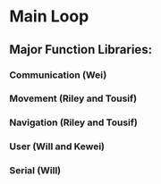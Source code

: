 # Main Loop

## Major Function Libraries:

### Communication (Wei)  
### Movement (Riley and Tousif)  
### Navigation (Riley and Tousif)  
### User (Will and Kewei)  
### Serial (Will)  

